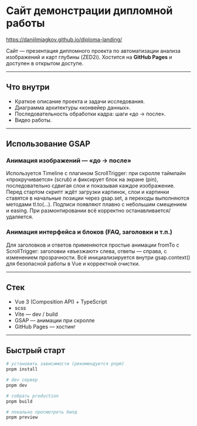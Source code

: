 # Сайт демонстрации дипломной работы

https://daniilmiagkov.github.io/diploma-landing/

Сайт — презентация дипломного проекта по автоматизации анализа изображений и карт глубины (ZED2i).
Хостится на **GitHub Pages** и доступен в открытом доступе.

---

## Что внутри

- Краткое описание проекта и задачи исследования.
- Диаграмма архитектуры «конвейер данных».
- Последовательность обработки кадра: шаги «до → после».
- Видео работы.

---

## Использование GSAP

### Анимация изображений — «до → после»

Используется Timeline с плагином ScrollTrigger: при скролле таймлайн «прокручивается» (scrub) и фиксирует блок на экране (pin), последовательно сдвигая слои и показывая каждое изображение. Перед стартом скрипт ждёт загрузки картинок, слои и картинки ставятся в начальные позиции через gsap.set, а переходы выполняются методами tl.to(...). Подписи появляют плавно с небольшим смещением и easing. При размонтировании всё корректно останавливается/удаляется.

### Анимация интерфейса и блоков (FAQ, заголовки и т.п.)

Для заголовков и ответов применяются простые анимации fromTo с ScrollTrigger: заголовки «въезжают» слева, ответы — справа, с изменением прозрачности. Всё инициализируется внутри gsap.context() для безопасной работы в Vue и корректной очистки.

---

## Стек

- Vue 3 (Composition API) + TypeScript
- scss
- Vite — dev / build
- GSAP — анимации при скролле
- GitHub Pages — хостинг

---

## Быстрый старт

```bash
# установить зависимости (рекомендуется pnpm)
pnpm install

# dev сервер
pnpm dev

# собрать production
pnpm build

# локально просмотреть билд
pnpm preview
```
